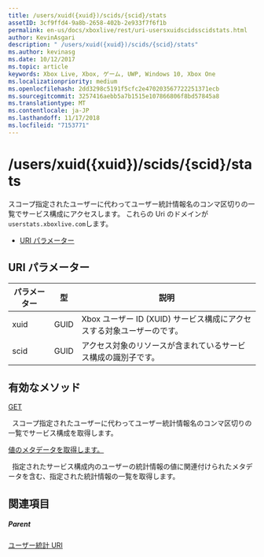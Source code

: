 ```yaml
---
title: /users/xuid({xuid})/scids/{scid}/stats
assetID: 3cf9ffd4-9a8b-2658-402b-2e933f7f6f1b
permalink: en-us/docs/xboxlive/rest/uri-usersxuidscidsscidstats.html
author: KevinAsgari
description: " /users/xuid({xuid})/scids/{scid}/stats"
ms.author: kevinasg
ms.date: 10/12/2017
ms.topic: article
keywords: Xbox Live, Xbox, ゲーム, UWP, Windows 10, Xbox One
ms.localizationpriority: medium
ms.openlocfilehash: 2dd3298c5191f5cfc2e470203567722251371ecb
ms.sourcegitcommit: 3257416aebb5a7b1515e107866806f8bd57845a8
ms.translationtype: MT
ms.contentlocale: ja-JP
ms.lasthandoff: 11/17/2018
ms.locfileid: "7153771"
---
```

# <a name="usersxuidxuidscidsscidstats"></a>/users/xuid({xuid})/scids/{scid}/stats
スコープ指定されたユーザーに代わってユーザー統計情報名のコンマ区切りの一覧でサービス構成にアクセスします。 これらの Uri のドメインが`userstats.xboxlive.com`します。
 
  * [URI パラメーター](#ID4EV)
 
<a id="ID4EV"></a>

 
## <a name="uri-parameters"></a>URI パラメーター
 
| パラメーター| 型| 説明| 
| --- | --- | --- | 
| xuid| GUID| Xbox ユーザー ID (XUID) サービス構成にアクセスする対象ユーザーのです。| 
| scid| GUID| アクセス対象のリソースが含まれているサービス構成の識別子です。| 
  
<a id="ID4E4B"></a>

 
## <a name="valid-methods"></a>有効なメソッド

[GET](uri-usersxuidscidsscidstatsget.md)

&nbsp;&nbsp;スコープ指定されたユーザーに代わってユーザー統計情報名のコンマ区切りの一覧でサービス構成を取得します。

[値のメタデータを取得します。](uri-usersxuidscidsscidstatsgetvaluemetadata.md)

&nbsp;&nbsp;指定されたサービス構成内のユーザーの統計情報の値に関連付けられたメタデータを含む、指定された統計情報の一覧を取得します。
 
<a id="ID4EKC"></a>

 
## <a name="see-also"></a>関連項目
 
<a id="ID4EMC"></a>

 
##### <a name="parent"></a>Parent 

[ユーザー統計 URI](atoc-reference-userstats.md)

   